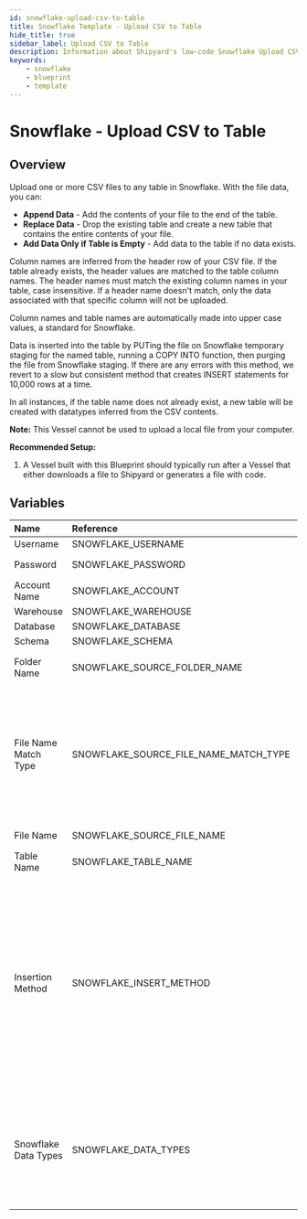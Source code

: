 ```yaml
---
id: snowflake-upload-csv-to-table
title: Snowflake Template - Upload CSV to Table
hide_title: true
sidebar_label: Upload CSV to Table
description: Information about Shipyard's low-code Snowflake Upload CSV to Table blueprint. Upload a CSV file to any table in Snowflake. 
keywords:
    - snowflake
    - blueprint
    - template
---
```


# Snowflake - Upload CSV to Table

## Overview
Upload one or more CSV files to any table in Snowflake. With the file data, you can:
- **Append Data** - Add the contents of your file to the end of the table.
- **Replace Data** - Drop the existing table and create a new table that contains the entire contents of your file.
- **Add Data Only if Table is Empty** - Add data to the table if no data exists.

Column names are inferred from the header row of your CSV file. If the table already exists, the header values are matched to the table column names. The header names must match the existing column names in your table, case insensitive. If a header name doesn't match, only the data associated with that specific column will not be uploaded.

Column names and table names are automatically made into upper case values, a standard for Snowflake.

Data is inserted into the table by PUTing the file on Snowflake temporary staging for the named table, running a COPY INTO function, then purging the file from Snowflake staging. If there are any errors with this method, we revert to a slow but consistent method that creates INSERT statements for 10,000 rows at a time.

In all instances, if the table name does not already exist, a new table will be created with datatypes inferred from the CSV contents.

**Note:** This Vessel cannot be used to upload a local file from your computer.

**Recommended Setup:**

1. A Vessel built with this Blueprint should typically run after a Vessel that either downloads a file to Shipyard or generates a file with code. 

## Variables

| Name | Reference | Type | Required | Default | Options | Description |
|:-----|:----------|:-----|:---------|:--------|:--------|:------------|
| Username | SNOWFLAKE_USERNAME  | Alphanumeric |:white_check_mark: | - | - |  |
| Password | SNOWFLAKE_PASSWORD  | Password |:white_check_mark: | - | - | Password for the provided username |
| Account Name | SNOWFLAKE_ACCOUNT  | Alphanumeric |:white_check_mark: | - | - |  |
| Warehouse | SNOWFLAKE_WAREHOUSE  | Alphanumeric |:heavy_minus_sign: | - | - |  |
| Database | SNOWFLAKE_DATABASE  | Alphanumeric |:white_check_mark: | - | - |  |
| Schema | SNOWFLAKE_SCHEMA  | Alphanumeric |:heavy_minus_sign: | - | - |  |
| Folder Name | SNOWFLAKE_SOURCE_FOLDER_NAME  | Alphanumeric |:heavy_minus_sign: | - | - | Folder where the file to upload can be found. Leaving blank will search in the current working directory. |
| File Name Match Type | SNOWFLAKE_SOURCE_FILE_NAME_MATCH_TYPE  | Select |:white_check_mark: | exact_match | Exact Match: `exact_match`<br></br><br></br>Regex Match: `regex_match`<br></br><br></br> | Determines if the text in "File Name" will match to one or multiple files. |
| File Name | SNOWFLAKE_SOURCE_FILE_NAME  | Alphanumeric |:white_check_mark: | - | - | Name of the file to upload to the specified table |
| Table Name | SNOWFLAKE_TABLE_NAME  | Alphanumeric |:white_check_mark: | - | - | Name of the table where you want data inserted |
| Insertion Method | SNOWFLAKE_INSERT_METHOD  | Select |:white_check_mark: | append | Append Data: `append`<br></br><br></br>Replace Data: `replace`<br></br><br></br>Add Data Only if Table is Empty: `fail`<br></br><br></br> | Determines how the data in your file will be added to the table |
| Snowflake Data Types | SNOWFLAKE_DATA_TYPES  | Alphanumeric |:heavy_minus_sign: | - | - | The option to declare the Snowflake datatypes. The input needs to be similar to a list of lists, which will be used to form a CREATE OR REPLACE TABLE statement. For more information on Snowflake data types, visit https://docs.snowflake.com/en/sql-reference/intro-summary-data-types.html |


